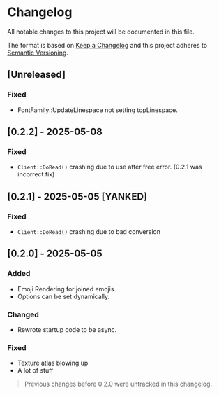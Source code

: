 # Changelog

All notable changes to this project will be documented in this file.

The format is based on [Keep a Changelog](https://keepachangelog.com/en/1.0.0/)
and this project adheres to [Semantic Versioning](https://semver.org/spec/v2.0.0.html).

## [Unreleased]

### Fixed
- FontFamily::UpdateLinespace not setting topLinespace.

## [0.2.2] - 2025-05-08

### Fixed
- `Client::DoRead()` crashing due to use after free error. (0.2.1 was incorrect fix)

## [0.2.1] - 2025-05-05 [YANKED]

### Fixed
- `Client::DoRead()` crashing due to bad conversion

## [0.2.0] - 2025-05-05

### Added
- Emoji Rendering for joined emojis.
- Options can be set dynamically.

### Changed
- Rewrote startup code to be async.

### Fixed
- Texture atlas blowing up
- A lot of stuff

> Previous changes before 0.2.0 were untracked in this changelog.
